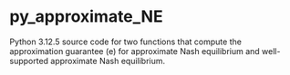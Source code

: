 # py_approximate_NE
Python 3.12.5 source code for two functions that compute the approximation guarantee (e) for approximate Nash equilibrium and well-supported approximate Nash equilibrium.

